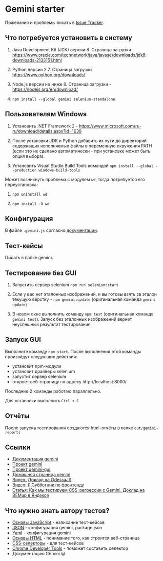 # Gemini starter

Пожелания и проблемы писать в [Issue Tracker](https://bitbucket.org/uplabteam/gemini/issues). 

## Что потребуется установить в систему

1. Java Development Kit (JDK) версии 8.
Страница загрузки - https://www.oracle.com/technetwork/java/javase/downloads/jdk8-downloads-2133151.html

2. Python версии 2.7.
Страница загрузки https://www.python.org/downloads/

3. Node.js версии не ниже 8.
Страница загрузки - https://nodejs.org/en/download/

4. `npm install --global gemini selenium-standalone`

## Пользователям Windows 

1. Установить .NET Framework 2 - https://www.microsoft.com/ru-ru/download/details.aspx?id=1639

2. После установки JDK и Python добавить их пути до директорий содержащих исполняемые файлы в переменную окружения PATH
(если это не сделано автоматически - при установке может быть опция выбора).

3. Установить Visual Studio Build Tools командой `npm install --global --production windows-build-tools `

Может возникнуть проблема с модулем `wd`, тогда потребуется его переустановка:

1. `npm uninstall wd`

2. `npm install -D wd`

## Конфигурация

В файле `.gemini.js` согласно [документации](https://gemini-testing.github.io/).

## Тест-кейсы

Писать в папке gemini.

## Тестирование без GUI

1. Запустить сервер selenium `npm run selenium:start`

2. Если у вас нет эталонных изображений, и вы готовы взять за эталон текущую вёрстку - `npm gemini:update` 
(оригинальная команда `gemini update`) 

3. В новом окне выполнить команду `npm test` (оригинальная команда `gemini test`). Запуск без эталонных изображений
вернет неуспешный результат тестирования.

## Запуск GUI

Выполните команду `npm start`.
После выполнения этой команды произойдут следующие действия:

- установит npm-модули
- установит драйверы selenium
- запустит сервер selenium
- откроет веб-страницу по адресу http://localhost:8000/

Последние 2 команды работаю параллельно.

Для остановки выполнить `Ctrl + C`

## Отчёты

После запуска тестирования создаются html-отчёты в папке `out/gemini-reports`

## Ссылки

- [Документация gemini](https://gemini-testing.github.io/)
- [Проект gemini](https://github.com/gemini-testing/gemini)
- [Проект gemini-gui](https://github.com/gemini-testing/gemini-gui)
- [Домашняя страница gemini](https://tech.yandex.ru/gemini/)
- [Видео: Доклад на OdessaJS](https://www.youtube.com/watch?v=k0RDoEBqeU8)
- [Видео: Я.Субботник по фронтенду](https://www.youtube.com/watch?v=lfashGLaPpg)
- [Статья: Как мы тестируем CSS-регрессии с Gemini. Доклад на BEMup в Яндексе](https://habrahabr.ru/company/yandex/blog/238323/)

## Что нужно знать автору тестов?

- [Основы JavaScript](https://learn.javascript.ru/) - написание тест-кейсов
- [JSON](https://ru.wikipedia.org/wiki/JSON) - конфигурация gemini, package.json
- [Yaml](https://ru.wikipedia.org/wiki/YAML) - конфигурация gemini
- [Основы HTML](https://webref.ru/course/html-tutorial) - понимание того, как строится веб-страница
- [CSS-селекторы](https://learn.javascript.ru/css-selectors) - для тест-кейсов
- [Chrome Developer Tools](https://developers.google.com/web/tools/chrome-devtools/) -
поможет составить селектор
- Документацию Gemini 😀
